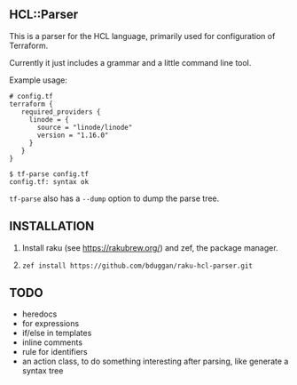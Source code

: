 ## HCL::Parser

This is a parser for the HCL language, primarily used for configuration of Terraform.

Currently it just includes a grammar and a little command line tool.

Example usage:

    # config.tf
    terraform {
       required_providers {
         linode = {
           source = "linode/linode"
           version = "1.16.0"
         }
       }
    }

    $ tf-parse config.tf
    config.tf: syntax ok

`tf-parse` also has a `--dump` option to dump the parse tree.

## INSTALLATION

1. Install raku (see https://rakubrew.org/) and zef, the package manager.

2. `zef install https://github.com/bduggan/raku-hcl-parser.git`

## TODO

- heredocs
- for expressions
- if/else in templates
- inline comments
- rule for identifiers
- an action class, to do something interesting after parsing, like generate a syntax tree
